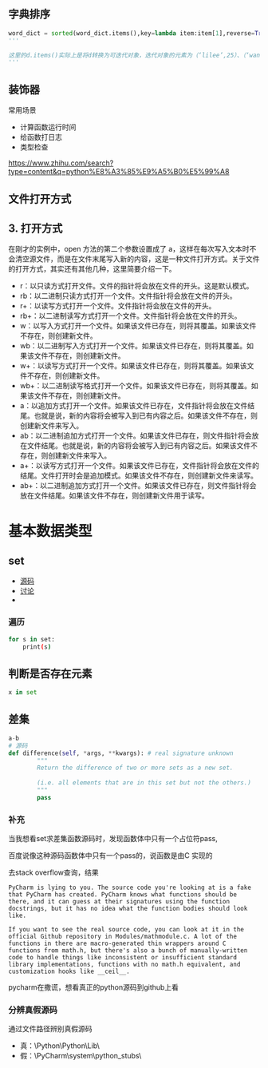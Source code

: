 ## 字典排序

```python
word_dict = sorted(word_dict.items(),key=lambda item:item[1],reverse=True)
'''

这里的d.items()实际上是将d转换为可迭代对象，迭代对象的元素为（‘lilee’,25）、（‘wangyan’,21）、（‘liqun’,32）、（‘lidaming’,19），items()方法将字典的元素转化为了元组，而这里key参数对应的lambda表达式的意思则是选取元组中的第二个元素作为比较参数（如果写作key=lambda item:item[0]的话则是选取第一个元素作为比较对象，也就是key值作为比较对象。
'''

```

## 装饰器

常用场景

* 计算函数运行时间
* 给函数打日志
* 类型检查

https://www.zhihu.com/search?type=content&q=python%E8%A3%85%E9%A5%B0%E5%99%A8

## 文件打开方式

## 3. 打开方式

在刚才的实例中，open 方法的第二个参数设置成了 a，这样在每次写入文本时不会清空源文件，而是在文件末尾写入新的内容，这是一种文件打开方式。关于文件的打开方式，其实还有其他几种，这里简要介绍一下。

- r：以只读方式打开文件。文件的指针将会放在文件的开头。这是默认模式。
- rb：以二进制只读方式打开一个文件。文件指针将会放在文件的开头。
- r+：以读写方式打开一个文件。文件指针将会放在文件的开头。
- rb+：以二进制读写方式打开一个文件。文件指针将会放在文件的开头。
- w：以写入方式打开一个文件。如果该文件已存在，则将其覆盖。如果该文件不存在，则创建新文件。
- wb：以二进制写入方式打开一个文件。如果该文件已存在，则将其覆盖。如果该文件不存在，则创建新文件。
- w+：以读写方式打开一个文件。如果该文件已存在，则将其覆盖。如果该文件不存在，则创建新文件。
- wb+：以二进制读写格式打开一个文件。如果该文件已存在，则将其覆盖。如果该文件不存在，则创建新文件。
- a：以追加方式打开一个文件。如果该文件已存在，文件指针将会放在文件结尾。也就是说，新的内容将会被写入到已有内容之后。如果该文件不存在，则创建新文件来写入。
- ab：以二进制追加方式打开一个文件。如果该文件已存在，则文件指针将会放在文件结尾。也就是说，新的内容将会被写入到已有内容之后。如果该文件不存在，则创建新文件来写入。
- a+：以读写方式打开一个文件。如果该文件已存在，文件指针将会放在文件的结尾。文件打开时会是追加模式。如果该文件不存在，则创建新文件来读写。
- ab+：以二进制追加方式打开一个文件。如果该文件已存在，则文件指针将会放在文件结尾。如果该文件不存在，则创建新文件用于读写。

# 基本数据类型

## set

* <a href="https://github.com/python/cpython/blob/main/Objects/setobject.c">源码</a>
* <a href="https://stackoverflow.com/questions/8608587/finding-the-source-code-for-built-in-python-functions">讨论</a>
* 



### 遍历

```bash
for s in set:
	print(s)
```

## 判断是否存在元素

```python
x in set
```

## 差集

```python
a-b
# 源码
def difference(self, *args, **kwargs): # real signature unknown
        """
        Return the difference of two or more sets as a new set.
        
        (i.e. all elements that are in this set but not the others.)
        """
        pass
```

### 补充

当我想看set求差集函数源码时，发现函数体中只有一个占位符pass,

百度说像这种源码函数体中只有一个pass的，说函数是由C 实现的

去stack overflow查询，结果

```
PyCharm is lying to you. The source code you're looking at is a fake that PyCharm has created. PyCharm knows what functions should be there, and it can guess at their signatures using the function docstrings, but it has no idea what the function bodies should look like.

If you want to see the real source code, you can look at it in the official Github repository in Modules/mathmodule.c. A lot of the functions in there are macro-generated thin wrappers around C functions from math.h, but there's also a bunch of manually-written code to handle things like inconsistent or insufficient standard library implementations, functions with no math.h equivalent, and customization hooks like __ceil__.
```

pycharm在撒谎，想看真正的python源码到github上看

### 分辨真假源码

通过文件路径辨别真假源码

* 真：\Python\Python<version>\Lib\
* 假：\PyCharm<version>\system\python_stubs\ 